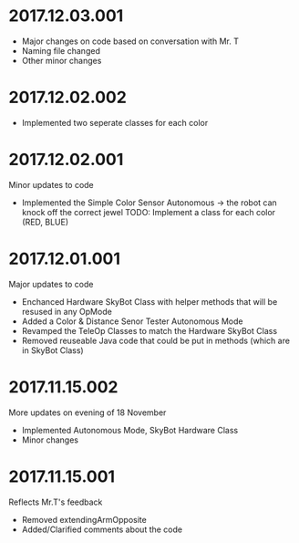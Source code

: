2017.12.03.001
==================
- Major changes on code based on conversation with Mr. T
- Naming file changed
- Other minor changes

2017.12.02.002
==================
- Implemented two seperate classes for each color

2017.12.02.001
==================
Minor updates to code
- Implemented the Simple Color Sensor Autonomous -> the robot can knock off the correct jewel
TODO: Implement a class for each color (RED, BLUE)

2017.12.01.001
==================
Major updates to code
- Enchanced Hardware SkyBot Class with helper methods that will be resused in any OpMode
- Added a Color & Distance Senor Tester Autonomous Mode
- Revamped the TeleOp Classes to match the Hardware SkyBot Class
- Removed reuseable Java code that could be put in methods (which are in SkyBot Class)

2017.11.15.002
==================
More updates on evening of 18 November 
- Implemented Autonomous Mode, SkyBot Hardware Class
- Minor changes

2017.11.15.001
==================
Reflects Mr.T's feedback
- Removed extendingArmOpposite
- Added/Clarified comments about the code    
